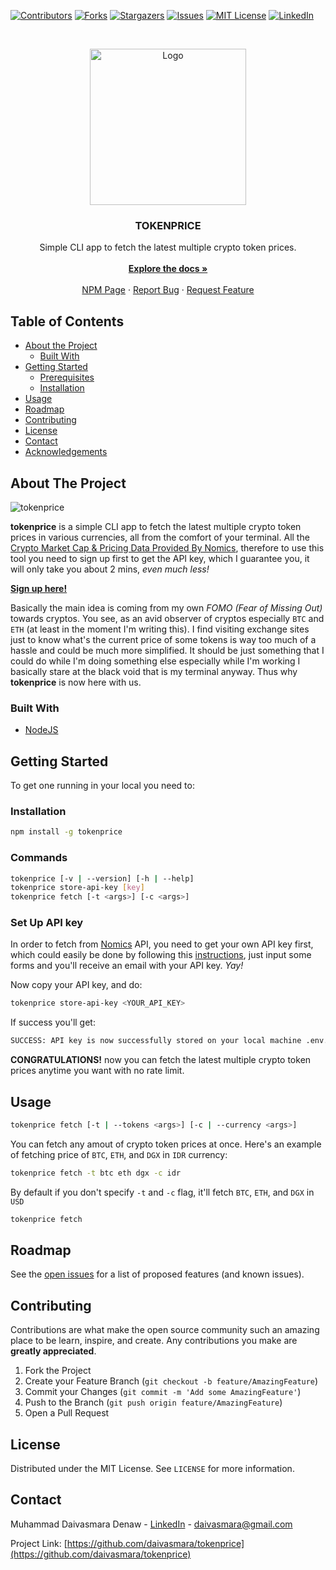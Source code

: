 [![Contributors][contributors-shield]][contributors-url]
[![Forks][forks-shield]][forks-url]
[![Stargazers][stars-shield]][stars-url]
[![Issues][issues-shield]][issues-url]
[![MIT License][license-shield]][license-url]
[![LinkedIn][linkedin-shield]][linkedin-url]



<!-- PROJECT LOGO -->
<br />
<p align="center">
  <a href="https://github.com/daivasmara/tokenprice">
    <img src="https://i.imgur.com/2l8RaP4.png" alt="Logo" width="250" height="250">
  </a>

  <h3 align="center">TOKENPRICE</h3>

  <p align="center">
    Simple CLI app to fetch the latest multiple crypto token prices.
    <br />
    <br />
    <a href="https://github.com/daivasmara/tokenprice#readme"><strong>Explore the docs »</strong></a>
    <br />
    <br />
    <a href="https://www.npmjs.com/package/tokenprice">NPM Page</a>
    ·
    <a href="https://github.com/daivasmara/tokenprice/issues">Report Bug</a>
    ·
    <a href="https://github.com/daivasmara/tokenprice/issues">Request Feature</a>
  </p>
</p>



<!-- TABLE OF CONTENTS -->
## Table of Contents

* [About the Project](#about-the-project)
  * [Built With](#built-with)
* [Getting Started](#getting-started)
  * [Prerequisites](#prerequisites)
  * [Installation](#installation)
* [Usage](#usage)
* [Roadmap](#roadmap)
* [Contributing](#contributing)
* [License](#license)
* [Contact](#contact)
* [Acknowledgements](#acknowledgements)



<!-- ABOUT THE PROJECT -->
## About The Project

![tokenprice](https://i.imgur.com/HCq1bPb.gif)

**tokenprice** is a simple CLI app to fetch the latest multiple crypto token prices in various currencies, all from the comfort of your terminal. All the [Crypto Market Cap & Pricing Data Provided By Nomics](https://nomics.com), therefore to use this tool you need to sign up first to get the API key, which I guarantee you, it will only take you about 2 mins, _even much less!_

[**Sign up here!**](https://p.nomics.com/pricing#free-plan)

Basically the main idea is coming from my own _FOMO (Fear of Missing Out)_ towards cryptos. You see, as an avid observer of cryptos especially `BTC` and `ETH` (at least in the moment I'm writing this). I find visiting exchange sites just to know what's the current price of some tokens is way too much of a hassle and could be much more simplified. It should be just something that I could do while I'm doing something else especially while I'm working I basically stare at the black void that is my terminal anyway. Thus why **tokenprice** is now here with us.

### Built With

* [NodeJS](https://nodejs.org/en/)


<!-- GETTING STARTED -->
## Getting Started

To get one running in your local you need to:

### Installation

```sh
npm install -g tokenprice
```

### Commands
 
```sh
tokenprice [-v | --version] [-h | --help]
tokenprice store-api-key [key]
tokenprice fetch [-t <args>] [-c <args>]
```

### Set Up API key
In order to fetch from [Nomics](https://nomics.com) API, you need to get your own API key first, which could easily be done by following this [instructions](https://p.nomics.com/pricing#free-plan), just input some forms and you'll receive an email with your API key. _Yay!_

Now copy your API key, and do:
```sh
tokenprice store-api-key <YOUR_API_KEY>
```
If success you'll get:
```sh
SUCCESS: API key is now successfully stored on your local machine .env.
```

**CONGRATULATIONS!** now you can fetch the latest multiple crypto token prices anytime you want with no rate limit.

<!-- USAGE EXAMPLES -->
## Usage
```sh
tokenprice fetch [-t | --tokens <args>] [-c | --currency <args>]
```

You can fetch any amout of crypto token prices at once. Here's an example of fetching price of `BTC`, `ETH`, and `DGX` in `IDR` currency:
```sh
tokenprice fetch -t btc eth dgx -c idr
```

By default if you don't specify `-t` and `-c` flag, it'll fetch `BTC`, `ETH`, and `DGX` in `USD`
```sh
tokenprice fetch
```

<!-- ROADMAP -->
## Roadmap

See the [open issues](https://github.com/daivasmara/tokenprice/issues) for a list of proposed features (and known issues).



<!-- CONTRIBUTING -->
## Contributing

Contributions are what make the open source community such an amazing place to be learn, inspire, and create. Any contributions you make are **greatly appreciated**.

1. Fork the Project
2. Create your Feature Branch (`git checkout -b feature/AmazingFeature`)
3. Commit your Changes (`git commit -m 'Add some AmazingFeature'`)
4. Push to the Branch (`git push origin feature/AmazingFeature`)
5. Open a Pull Request



<!-- LICENSE -->
## License

Distributed under the MIT License. See `LICENSE` for more information.



<!-- CONTACT -->
## Contact

Muhammad Daivasmara Denaw - [LinkedIn](https://www.linkedin.com/in/daivasmara) - daivasmara@gmail.com

Project Link: [https://github.com/daivasmara/tokenprice](https://github.com/daivasmara/tokenprice)



<!-- MARKDOWN LINKS & IMAGES -->
<!-- https://www.markdownguide.org/basic-syntax/#reference-style-links -->
[contributors-shield]: https://img.shields.io/github/contributors/daivasmara/tokenprice.svg?style=flat-square
[contributors-url]: https://github.com/daivasmara/tokenprice/graphs/contributors
[forks-shield]: https://img.shields.io/github/forks/daivasmara/tokenprice.svg?style=flat-square
[forks-url]: https://github.com/daivasmara/tokenprice/network/members
[stars-shield]: https://img.shields.io/github/stars/daivasmara/tokenprice.svg?style=flat-square
[stars-url]: https://github.com/daivasmara/tokenprice/stargazers
[issues-shield]: https://img.shields.io/github/issues/daivasmara/tokenprice.svg?style=flat-square
[issues-url]: https://github.com/daivasmara/tokenprice/issues
[license-shield]: https://img.shields.io/github/license/daivasmara/tokenprice.svg?style=flat-square
[license-url]: https://github.com/daivasmara/tokenprice/blob/master/LICENSE
[linkedin-shield]: https://img.shields.io/badge/-LinkedIn-black.svg?style=flat-square&logo=linkedin&colorB=555
[linkedin-url]: https://linkedin.com/in/daivasmara
[product-screenshot]: images/screenshot.png
